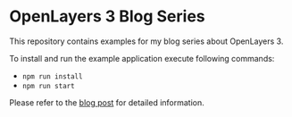 # OpenLayers 3 Blog Series

This repository contains examples for my blog series about OpenLayers 3.

To install and run the example application execute following commands:

- ```npm run install```
- ```npm run start```

Please refer to the [blog post](https://steffenjahr.de/2016/01/17/openlayers-3-introduction) for detailed information.